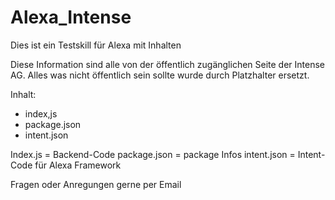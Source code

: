 # Alexa_Intense

Dies ist ein Testskill für Alexa mit Inhalten

Diese Information sind alle von der öffentlich zugänglichen Seite der Intense AG. Alles was nicht öffentlich sein sollte wurde durch Platzhalter ersetzt.

Inhalt: 

- index,js
- package.json 
- intent.json

Index.js = Backend-Code
package.json = package Infos
intent.json = Intent-Code für Alexa Framework


Fragen oder Anregungen gerne per Email 
